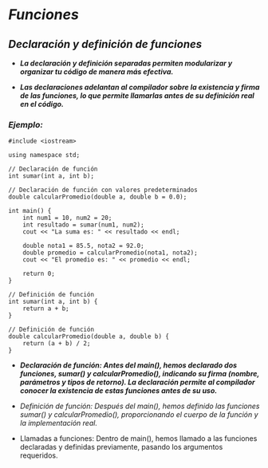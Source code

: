 # **_Funciones_**

## **_Declaración y definición de funciones_**

- **_La declaración y definición separadas permiten modularizar y organizar tu código de manera más efectiva._**
  
- **_Las declaraciones adelantan al compilador sobre la existencia y firma de las funciones, lo que permite llamarlas antes de su definición real en el código._**

### **_Ejemplo:_**

```
#include <iostream>
 
using namespace std;
 
// Declaración de función
int sumar(int a, int b);
 
// Declaración de función con valores predeterminados
double calcularPromedio(double a, double b = 0.0);
 
int main() {
    int num1 = 10, num2 = 20;
    int resultado = sumar(num1, num2);
    cout << "La suma es: " << resultado << endl;
 
    double nota1 = 85.5, nota2 = 92.0;
    double promedio = calcularPromedio(nota1, nota2);
    cout << "El promedio es: " << promedio << endl;
 
    return 0;
}
 
// Definición de función
int sumar(int a, int b) {
    return a + b;
}
 
// Definición de función
double calcularPromedio(double a, double b) {
    return (a + b) / 2;
}
```

- **_Declaración de función: Antes del main(), hemos declarado dos funciones, sumar() y calcularPromedio(), indicando su firma (nombre, parámetros y tipos de retorno). La declaración permite al compilador conocer la existencia de estas funciones antes de su uso._**
  
- _Definición de función: Después del main(), hemos definido las funciones sumar() y calcularPromedio(), proporcionando el cuerpo de la función y la implementación real._
  
- Llamadas a funciones: Dentro de main(), hemos llamado a las funciones declaradas y definidas previamente, pasando los argumentos requeridos.
